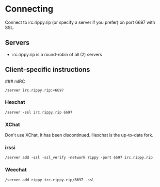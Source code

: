 # Connecting

Connect to irc.rippy.rip (or specify a server if you prefer) on port 6697 with SSL.

## Servers

* irc.rippy.rip is a round-robin of all (2) servers


## Client-specific instructions

### mIRC

`/server irc.rippy.rip:+6697`

### Hexchat

`/server -ssl irc.rippy.rip 6697`

### XChat

Don't use XChat, it has been discontinued. Hexchat is the up-to-date fork.

### irssi

`/server add -ssl -ssl_verify -network rippy -port 6697 irc.rippy.rip`

### Weechat

`/server add rippy irc.rippy.rip/6697 -ssl`
